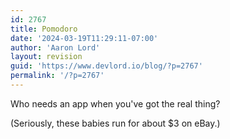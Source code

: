 ```yaml
---
id: 2767
title: Pomodoro
date: '2024-03-19T11:29:11-07:00'
author: 'Aaron Lord'
layout: revision
guid: 'https://www.devlord.io/blog/?p=2767'
permalink: '/?p=2767'
---
```


Who needs an app when you've got the real thing?

(Seriously, these babies run for about $3 on eBay.)